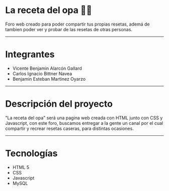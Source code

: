 # La receta del opa 🥗🥙

Foro web creado para poder compartir tus propias resetas, ademá de tambien poder ver y probar de las resetas de otras personas.

---
# Integrantes
* Vicente Benjamin Alarcón Gallard
* Carlos Ignacio Bittner Navea
* Benjamin Esteban Martinez Oyarzo

--- 
# Descripción del proyecto

"La receta del opa" será una pagina web creada con HTML junto con CSS y Javascript, con este foro, buscamos entregar a la gente un canal por el cual compartir y recrear resetas caseras, para distintas ocasiones.

---
# Tecnologías

* HTML 5
* CSS
* Javascript
* MySQL
